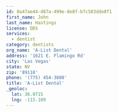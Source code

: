 ```yaml
---
id: 0a47ae44-d87a-499e-8e8f-bfc583dde8f1
first_name: John
last_name: Hastings
license: DDS
services:
  - dentist
category: dentists
org_name: 'A-List Dental'
address: '1621 E. Flamingo Rd'
city: 'Las Vegas'
state: NV
zip: '89118'
phone: '(775) 454-3888'
title: 'A-List Dental'
_geoloc:
  lat: 36.0715
  lng: -115.189
---
```

